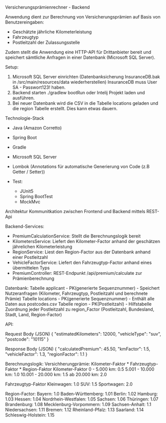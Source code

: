 Versicherungsprämienrechner - Backend

Anwendung dient zur Berechnung von Versicherungsprämien auf Basis von Benutzereingaben:
- Geschätzte jährliche Kilometerleistung
- Fahrzeugtyp
- Postleitzahl der Zulassungsstelle

Zudem stellt die Anwendung eine HTTP-API für Drittanbieter bereit und speichert sämtliche Anfragen
in einer Datenbank (Microsoft SQL Server).

Setup:
  1. Microsoft SQL Server einrichten (Datenbanksicherung InsuranceDB.bak in /src/main/resources/data wiederherstellen) 
    InsuranceDB muss User SA - Passwort123! haben. 
  2. Backend starten
       ./gradlew bootRun
       oder
       Intelij Projekt laden und ausführen.
  3. Bei neuer Datenbank wird die CSV in die Tabelle locations geladen und die region Tabelle erstellt. Dies kann etwas dauern.

Technologie-Stack
- Java (Amazon Corretto) 
- Spring Boot
- Gradle
- Microsoft SQL Server
- Lombok (Annotations für automatische Generierung von Code (z.B Getter / Setter))
  
- Test:
  - JUnit5
  - Spring BootTest
  - MockMvc

Architektur
Kommunitkation zwischen Frontend und Backend mittels REST-Api

Backend-Services:
 - PremiumCalculationService: Stellt die Berechnungslogik bereit
 - KilometersService: Liefert den Kilometer-Factor anhand der geschätzen jährelichen Kilometerleistung
 - RegionService: Liest den Region-Factor aus der Datenbank anhand einer Postleitzahl
 - VehicleFactorService: Liefert den Fahrzeugtyp-Factor anhand eines übermittelen Typs
 - PremiumController: REST-Endpunkt /api/premium/calculate zur Prämienberechnung

Datenbank:
  Tabelle applicant - PK(generierte Sequenznummer) - Speichert Nutzeranfragen (Kilometer, Fahrzeugtyp, Postleitzahl und berechnete Prämie)
  Tabelle locations - PK(generierte Sequenznummer) - Enthält alle Daten aus postcodes.csv
  Tabelle region - PK(Postleitzahl) - Hilfstabelle Zuordnung jeder Postleitzahl zu region_Factor (Postleitzahl, Bundesland, Stadt, Land, Region-Factor)

API:

Request Body (JSON)
{
"estimatedKilometers": 12000,
"vehicleType": "suv",
"postcode": "10115"
}

Response Body (JSON)
{
"calculatedPremium": 45.50,
"kmFactor": 1.5,
"vehicleFactor": 1.3,
"regionFactor": 1.1
}

Berechnungslogik:
Versichherungprämie: Kilometer-Faktor * Fahrzeugtyp-Faktor * Region-Faktor
Kilometer-Faktor
  0 - 5.000 km: 0.5
  5.001 - 10.000 km: 1.0
  10.001 - 20.000 km: 1.5
  ab 20.000 km: 2.0

Fahrzeugtyp-Faktor
  Kleinwagen: 1.0
  SUV: 1.5
  Sportwagen: 2.0

Region-Factor:
  Bayern: 1.0
  Baden-Württemberg: 1.01
  Berlin: 1.02
  Hamburg: 1.03
  Hessen: 1.04
  Nordrhein-Westfalen: 1.05
  Sachsen: 1.06
  Thüringen: 1.07
  Brandenburg: 1.08
  Mecklenburg-Vorpommern: 1.09
  Sachsen-Anhalt: 1.1
  Niedersachsen: 1.11
  Bremen: 1.12
  Rheinland-Pfalz: 1.13
  Saarland: 1.14
  Schleswig-Holstein: 1.15
